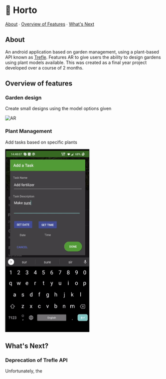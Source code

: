 # 🌼 Horto 

[About](#About) ∙ [Overview of Features](#Overview-of-features) ∙ [What's Next](#What's-Next)

## About

An android application based on garden management, using a plant-based API known as [Trefle](https://github.com/treflehq/trefle-api). Features AR to give users the ability to design gardens using plant models available. This was created as a final year project developed over a course of 2 months.

## Overview of features

### Garden design

Create small designs using the model options given

![AR](images/demo.gif)

### Plant Management

Add tasks based on specific plants

![Plant](images/demo2.gif)

## What's Next?

### Deprecation of Trefle API

Unfortunately, the 
